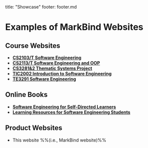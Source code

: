 <frontmatter>
  title: "Showcase"
  footer: footer.md
</frontmatter>

<include src="./common/header.md" />

<div class="website-content">

# Examples of MarkBind Websites

## Course Websites
* [**CS2103/T Software Engineering**](https://www.comp.nus.edu.sg/~cs2103)
* [**CS2113/T Software Engineering and OOP**](https://www.comp.nus.edu.sg/~cs2113)
* [**CS3281&2 Thematic Systems Project**](https://nus-cs3281.github.io/website/)
* [**TIC2002 Introduction to Software Engineering**](https://nus-tic2002-2018.github.io/website/)
* [**TE3291 Software Engineering**](https://nus-te3201.github.io/website/)

## Online Books
* [**Software Engineering for Self-Directed Learners**](https://se-edu.github.io/se-book/)
* [**Learning Resources for Software Engineering Students**](https://se-edu.github.io/learningresources/)


## Product Websites
* This website %%(i.e., MarkBind website)%%

</div>
